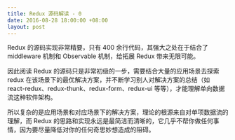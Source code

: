 ```yaml
---
title: Redux 源码解读 - 0
date: 2016-08-28 18:00:00 +08:00
layout: post
---
```


Redux 的源码实现非常精要，只有 400 余行代码，其强大之处在于结合了 middleware 机制和 Observable 机制，给拓展 Redux 带来无限可能。

因此阅读 Redux 的源码只是非常初级的一步，需要结合大量的应用场景去探索 redux 在该场景下的最优解决方案，并不断学习别人对解决方案的总结（如 react-redux、redux-thunk、redux-form、redux-ui 等等），才能理解单向数据流这种软件架构。

所以复杂的是应用场景和对应场景下的解决方案，理论的根源来自对单项数据流的理解，而 Redux 的思路和实现永远是最简洁而清晰的，它几乎不帮你做任何事情，因为要尽量降低对你的任何奇思妙想造成的阻碍。